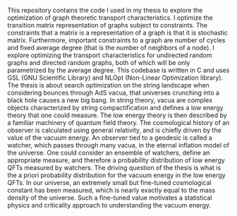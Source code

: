 This repository contains the code I used in my thesis to explore the optimization of graph theoretic transport characteristics. I optimize the transition matrix representation of graphs subject to constraints. The constraints that a matrix is a representation of a graph is that it is stochastic matrix. Furthermore, important constraints to a graph are number of cycles and fixed average degree (that is the number of neighbors of a node). I explore optimizing the transport characteristics for undirected random graphs and directed random graphs, both of which will be only parametrized by the average degree. This codebase is written in C and uses GSL (GNU Scientific Library) and NLOpt (Non-Linear Optimization library). The thesis is about search optimization on the string landscape when considering bounces through AdS vacua, that universes crunching into a black hole causes a new big bang. In string theory, vacua are complex objects characterized by string compactification and defines a low energy theory that one could measure. The low energy theory is then described by a familiar machinery of quantum field theory. The cosmological history of an observer is calculated using general relativity, and is chiefly driven by the value of the vacuum energy. An observer tied to a geodesic is called a watcher, which passes through many vacua, in the eternal inflation model of the universe. One could consider an ensemble of watchers, define an appropriate measure, and therefore a probability distribution of low energy QFTs measured by watchers. The driving question of the thesis is what is the a priori probability distribution for the vacuum energy in the low energy QFTs. In our universe, an extremely small but fine-tuned cosmological constant has been measured, which is nearly exactly equal to the mass density of the universe. Such a fine-tuned value motivates a statistical physics and criticality approach to understanding the vacuum energy.
